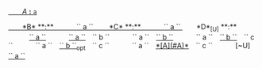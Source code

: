 <ins>&emsp;&emsp;<a name="A"></a>*A* **:** <a name="A-ph_p3jt-"></a>`` a ``  
  
</ins>
<ins>&emsp;&emsp;<a name="B"></a>*B* **:**  
&emsp;&emsp;&emsp;<a name="B-ph_p3jt-"></a>`` a ``  
  
</ins>
<ins>&emsp;&emsp;<a name="C"></a>*C* **:**  
&emsp;&emsp;&emsp;<a name="C-ph_p3jt-"></a>`` a ``  
  
</ins>
&emsp;&emsp;<a name="D"></a>*D*<sub>[U]</sub> **:**  
&emsp;&emsp;&emsp;<ins><a name="D-ph_p3jt-"></a>`` a ``</ins>  
&emsp;&emsp;&emsp;<a name="D-fk0dqjah"></a><ins>`` a ``</ins>&emsp;`` b ``  
&emsp;&emsp;&emsp;<a name="D-fk0dqjah"></a>`` a ``&emsp;<ins>`` b ``</ins>  
&emsp;&emsp;&emsp;<a name="D-vyejczgx"></a>`` a ``&emsp;<ins>`` b ``</ins>&emsp;`` c ``  
&emsp;&emsp;&emsp;<a name="D-rjsopzzf"></a>`` a ``&emsp;<ins>`` b ``<sub>opt</sub></ins>&emsp;`` c ``  
&emsp;&emsp;&emsp;<a name="D-pgg7h3od"></a>`` a ``&emsp;<ins>*[A](#A)*</ins>&emsp;`` c ``  
&emsp;&emsp;&emsp;<a name="D-ph_p3jt-"></a>[~U]&emsp;<ins>`` a ``</ins>  
  
